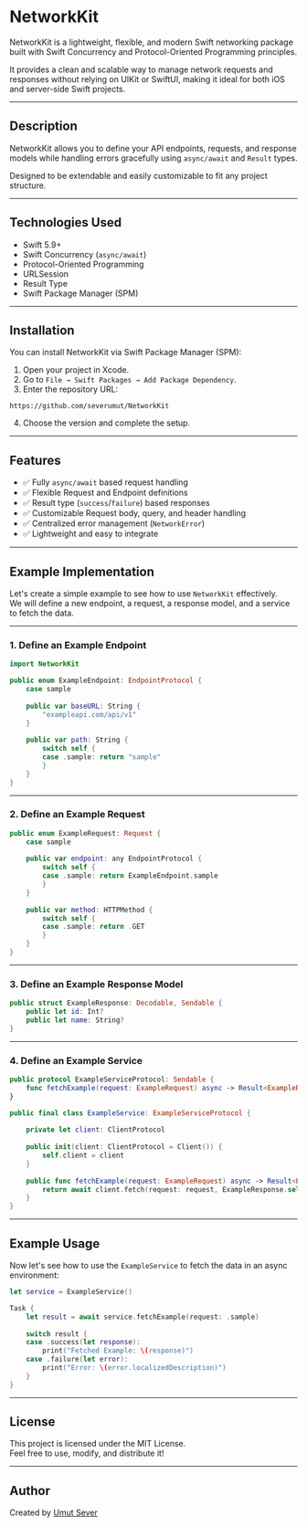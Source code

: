 

# NetworkKit

NetworkKit is a lightweight, flexible, and modern Swift networking package built with Swift Concurrency and Protocol-Oriented Programming principles.

It provides a clean and scalable way to manage network requests and responses without relying on UIKit or SwiftUI, making it ideal for both iOS and server-side Swift projects.

---

## Description

NetworkKit allows you to define your API endpoints, requests, and response models while handling errors gracefully using `async/await` and `Result` types.

Designed to be extendable and easily customizable to fit any project structure.

---

## Technologies Used

- Swift 5.9+
- Swift Concurrency (`async/await`)
- Protocol-Oriented Programming
- URLSession
- Result Type
- Swift Package Manager (SPM)

---

## Installation

You can install NetworkKit via Swift Package Manager (SPM):

1. Open your project in Xcode.
2. Go to `File → Swift Packages → Add Package Dependency`.
3. Enter the repository URL:

```
https://github.com/severumut/NetworkKit
```

4. Choose the version and complete the setup.

---

## Features

- ✅ Fully `async/await` based request handling
- ✅ Flexible Request and Endpoint definitions
- ✅ Result type (`success`/`failure`) based responses
- ✅ Customizable Request body, query, and header handling
- ✅ Centralized error management (`NetworkError`)
- ✅ Lightweight and easy to integrate

---

## Example Implementation

Let's create a simple example to see how to use `NetworkKit` effectively.  
We will define a new endpoint, a request, a response model, and a service to fetch the data.

---

### 1. Define an Example Endpoint

```swift
import NetworkKit

public enum ExampleEndpoint: EndpointProtocol {
    case sample
    
    public var baseURL: String {
        "exampleapi.com/api/v1"
    }
    
    public var path: String {
        switch self {
        case .sample: return "sample"
        }
    }
}
```

---

### 2. Define an Example Request

```swift
public enum ExampleRequest: Request {
    case sample
    
    public var endpoint: any EndpointProtocol {
        switch self {
        case .sample: return ExampleEndpoint.sample
        }
    }
    
    public var method: HTTPMethod {
        switch self {
        case .sample: return .GET
        }
    }
}
```

---

### 3. Define an Example Response Model

```swift
public struct ExampleResponse: Decodable, Sendable {
    public let id: Int?
    public let name: String?
}
```

---

### 4. Define an Example Service

```swift
public protocol ExampleServiceProtocol: Sendable {
    func fetchExample(request: ExampleRequest) async -> Result<ExampleResponse, NetworkError>
}

public final class ExampleService: ExampleServiceProtocol {
    
    private let client: ClientProtocol
    
    public init(client: ClientProtocol = Client()) {
        self.client = client
    }
    
    public func fetchExample(request: ExampleRequest) async -> Result<ExampleResponse, NetworkError> {
        return await client.fetch(request: request, ExampleResponse.self)
    }
}
```

---

## Example Usage

Now let's see how to use the `ExampleService` to fetch the data in an async environment:

```swift
let service = ExampleService()

Task {
    let result = await service.fetchExample(request: .sample)
    
    switch result {
    case .success(let response):
        print("Fetched Example: \(response)")
    case .failure(let error):
        print("Error: \(error.localizedDescription)")
    }
}
```

---

## License

This project is licensed under the MIT License.  
Feel free to use, modify, and distribute it!

---

## Author

Created by [Umut Sever](https://github.com/severumut)
